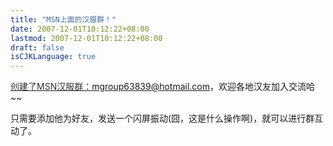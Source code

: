 ```yaml
---
title: "MSN上面的汉服群！"
date: 2007-12-01T10:12:22+08:00
lastmod: 2007-12-01T10:12:22+08:00
draft: false
isCJKLanguage: true
---
```


<p><a href="mailto:mgroup63839@hotmail.com"><font color="#333333">创建了MSN汉服群：</font>mgroup63839@hotmail.com</a>，欢迎各地汉友加入交流哈~~</p>  <p>只需要添加他为好友，发送一个闪屏振动(囧，这是什么操作啊)，就可以进行群互动了。</p>